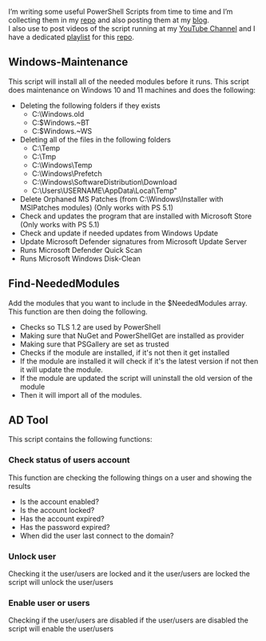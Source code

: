 I’m writing some useful PowerShell Scripts from time to time and I’m collecting them in my [repo](https://github.com/rstolpe/PowerShell-Scripts) and also posting them at my [blog](https://stolpe.io).  
I also use to post videos of the script running at my [YouTube Channel](https://www.youtube.com/channel/UClrIQN9SysVTEMPmxxn-p1w) and I have a dedicated [playlist](https://www.youtube.com/playlist?list=PLOdABThmxohswmbXjPadlpqdNiQxj9ZoP) for this [repo](https://github.com/rstolpe/PowerShell-Scripts).

## Windows-Maintenance
This script will install all of the needed modules before it runs.
This script does maintenance on Windows 10 and 11 machines and does the following:
- Deleting the following folders if they exists
    - C:\Windows.old
    - C:\$Windows.~BT
    - C:\$Windows.~WS
- Deleting all of the files in the following folders
    - C:\Temp
    - C:\Tmp
    - C:\Windows\Temp
    - C:\Windows\Prefetch
    - C:\Windows\SoftwareDistribution\Download
    - C:\Users\USERNAME\AppData\Local\Temp"
- Delete Orphaned MS Patches (from C:\Windows\Installer with MSIPatches modules) (Only works with PS 5.1)
- Check and updates the program that are installed with Microsoft Store (Only works with PS 5.1)
- Check and update if needed updates from Windows Update
- Update Microsoft Defender signatures from Microsoft Update Server
- Runs Microsoft Defender Quick Scan
- Runs Microsoft Windows Disk-Clean

## Find-NeededModules
Add the modules that you want to include in the $NeededModules array.  
This function are then doing the following.  
- Checks so TLS 1.2 are used by PowerShell
- Making sure that NuGet and PowerShellGet are installed as provider
- Making sure that PSGallery are set as trusted
- Checks if the module are installed, if it's not then it get installed
- If the module are installed it will check if it's the latest version if not then it will update the module.
- If the module are updated the script will uninstall the old version of the module
- Then it will import all of the modules.

## AD Tool
This script contains the following functions:
### Check status of users account
This function are checking the following things on a user and showing the results
- Is the account enabled?
- Is the account locked?
- Has the account expired?
- Has the password expired?
- When did the user last connect to the domain?

### Unlock user
Checking it the user/users are locked and it the user/users are locked the script will unlock the user/users

### Enable user or users
Checking if the user/users are disabled if the user/users are disabled the script will enable the user/users